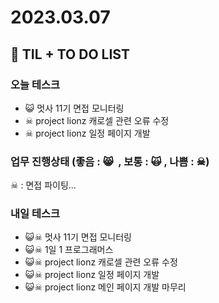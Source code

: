 # 2023.03.07

## 📓 TIL + TO DO LIST

### 오늘 테스크

- 😺 멋사 11기 면접 모니터링
- ☠ project lionz 캐로셀 관련 오류 수정
- ☠ project lionz 일정 페이지 개발

### 업무 진행상태 (좋음 : 😸  , 보통 : 🙀 , 나쁨 : ☠)

☠ : 면접 파이팅...

### 내일 테스크

- 😺☠ 멋사 11기 면접 모니터링
- 😺☠ 1일 1 프로그래머스
- 😺☠ project lionz 캐로셀 관련 오류 수정
- 😺☠ project lionz 일정 페이지 개발
- 😺☠ project lionz 메인 페이지 개발 마무리
